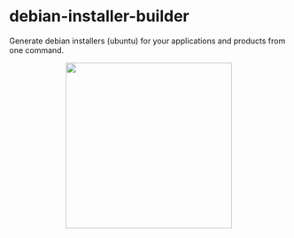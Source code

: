 # debian-installer-builder
Generate debian installers (ubuntu) for your applications and products from one command.
<p align="center"> 
<img src="https://res.cloudinary.com/teepublic/image/private/s--KotSxOFr--/t_Preview/b_rgb:ffffff,c_limit,f_jpg,h_630,q_90,w_630/v1503913439/production/designs/1855967_1.jpg" height=300 width=300>
</p>

